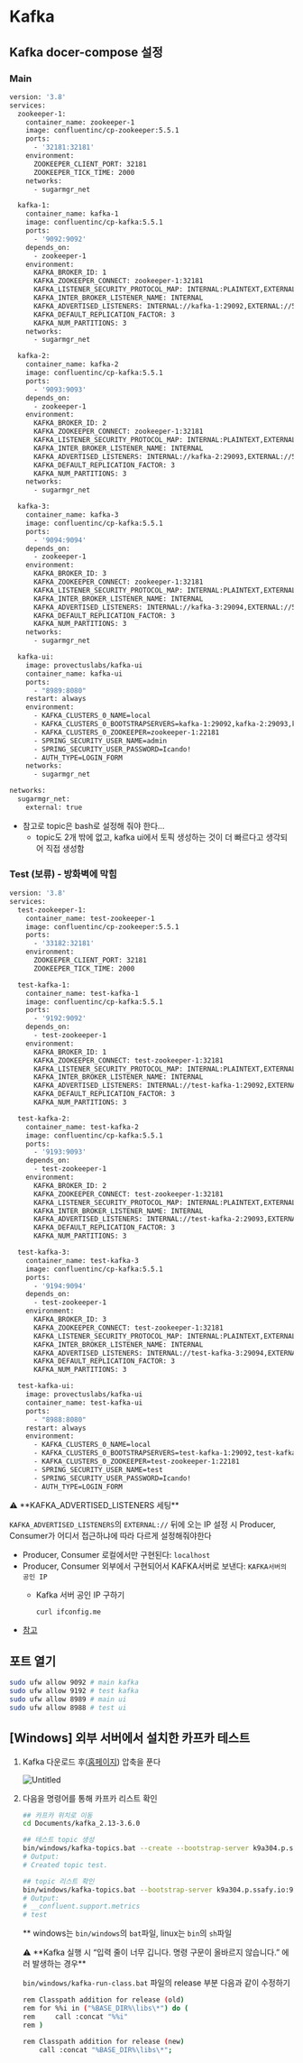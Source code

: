 # Kafka

## Kafka docer-compose 설정

### Main

```bash
version: '3.8'
services:
  zookeeper-1:
    container_name: zookeeper-1
    image: confluentinc/cp-zookeeper:5.5.1
    ports:
      - '32181:32181'
    environment:
      ZOOKEEPER_CLIENT_PORT: 32181
      ZOOKEEPER_TICK_TIME: 2000
    networks:
      - sugarmgr_net

  kafka-1:
    container_name: kafka-1
    image: confluentinc/cp-kafka:5.5.1
    ports:
      - '9092:9092'
    depends_on:
      - zookeeper-1
    environment:
      KAFKA_BROKER_ID: 1
      KAFKA_ZOOKEEPER_CONNECT: zookeeper-1:32181
      KAFKA_LISTENER_SECURITY_PROTOCOL_MAP: INTERNAL:PLAINTEXT,EXTERNAL:PLAINTEXT
      KAFKA_INTER_BROKER_LISTENER_NAME: INTERNAL
      KAFKA_ADVERTISED_LISTENERS: INTERNAL://kafka-1:29092,EXTERNAL://54.180.140.158:9092
      KAFKA_DEFAULT_REPLICATION_FACTOR: 3
      KAFKA_NUM_PARTITIONS: 3
    networks:
      - sugarmgr_net

  kafka-2:
    container_name: kafka-2
    image: confluentinc/cp-kafka:5.5.1
    ports:
      - '9093:9093'
    depends_on:
      - zookeeper-1
    environment:
      KAFKA_BROKER_ID: 2
      KAFKA_ZOOKEEPER_CONNECT: zookeeper-1:32181
      KAFKA_LISTENER_SECURITY_PROTOCOL_MAP: INTERNAL:PLAINTEXT,EXTERNAL:PLAINTEXT
      KAFKA_INTER_BROKER_LISTENER_NAME: INTERNAL
      KAFKA_ADVERTISED_LISTENERS: INTERNAL://kafka-2:29093,EXTERNAL://54.180.140.158:9093
      KAFKA_DEFAULT_REPLICATION_FACTOR: 3
      KAFKA_NUM_PARTITIONS: 3
    networks:
      - sugarmgr_net

  kafka-3:
    container_name: kafka-3
    image: confluentinc/cp-kafka:5.5.1
    ports:
      - '9094:9094'
    depends_on:
      - zookeeper-1
    environment:
      KAFKA_BROKER_ID: 3
      KAFKA_ZOOKEEPER_CONNECT: zookeeper-1:32181
      KAFKA_LISTENER_SECURITY_PROTOCOL_MAP: INTERNAL:PLAINTEXT,EXTERNAL:PLAINTEXT
      KAFKA_INTER_BROKER_LISTENER_NAME: INTERNAL
      KAFKA_ADVERTISED_LISTENERS: INTERNAL://kafka-3:29094,EXTERNAL://54.180.140.158:9094
      KAFKA_DEFAULT_REPLICATION_FACTOR: 3
      KAFKA_NUM_PARTITIONS: 3
    networks:
      - sugarmgr_net

  kafka-ui:
    image: provectuslabs/kafka-ui
    container_name: kafka-ui
    ports:
      - "8989:8080"
    restart: always
    environment:
      - KAFKA_CLUSTERS_0_NAME=local
      - KAFKA_CLUSTERS_0_BOOTSTRAPSERVERS=kafka-1:29092,kafka-2:29093,kafka-3:29094
      - KAFKA_CLUSTERS_0_ZOOKEEPER=zookeeper-1:22181
      - SPRING_SECURITY_USER_NAME=admin
      - SPRING_SECURITY_USER_PASSWORD=Icando!
      - AUTH_TYPE=LOGIN_FORM
    networks:
      - sugarmgr_net

networks:
  sugarmgr_net:
    external: true
```

- 참고로 topic은 bash로 설정해 줘야 한다…
    - topic도 2개 밖에 없고, kafka ui에서 토픽 생성하는 것이 더 빠르다고 생각되어 직접 생성함

### Test (보류) - 방화벽에 막힘

```bash
version: '3.8'
services:
  test-zookeeper-1:
    container_name: test-zookeeper-1
    image: confluentinc/cp-zookeeper:5.5.1
    ports:
      - '33182:32181'
    environment:
      ZOOKEEPER_CLIENT_PORT: 32181
      ZOOKEEPER_TICK_TIME: 2000

  test-kafka-1:
    container_name: test-kafka-1
    image: confluentinc/cp-kafka:5.5.1
    ports:
      - '9192:9092'
    depends_on:
      - test-zookeeper-1
    environment:
      KAFKA_BROKER_ID: 1
      KAFKA_ZOOKEEPER_CONNECT: test-zookeeper-1:32181
      KAFKA_LISTENER_SECURITY_PROTOCOL_MAP: INTERNAL:PLAINTEXT,EXTERNAL:PLAINTEXT
      KAFKA_INTER_BROKER_LISTENER_NAME: INTERNAL
      KAFKA_ADVERTISED_LISTENERS: INTERNAL://test-kafka-1:29092,EXTERNAL://54.180.140.158:9192
      KAFKA_DEFAULT_REPLICATION_FACTOR: 3
      KAFKA_NUM_PARTITIONS: 3

  test-kafka-2:
    container_name: test-kafka-2
    image: confluentinc/cp-kafka:5.5.1
    ports:
      - '9193:9093'
    depends_on:
      - test-zookeeper-1
    environment:
      KAFKA_BROKER_ID: 2
      KAFKA_ZOOKEEPER_CONNECT: test-zookeeper-1:32181
      KAFKA_LISTENER_SECURITY_PROTOCOL_MAP: INTERNAL:PLAINTEXT,EXTERNAL:PLAINTEXT
      KAFKA_INTER_BROKER_LISTENER_NAME: INTERNAL
      KAFKA_ADVERTISED_LISTENERS: INTERNAL://test-kafka-2:29093,EXTERNAL://54.180.140.158:9193
      KAFKA_DEFAULT_REPLICATION_FACTOR: 3
      KAFKA_NUM_PARTITIONS: 3

  test-kafka-3:
    container_name: test-kafka-3
    image: confluentinc/cp-kafka:5.5.1
    ports:
      - '9194:9094'
    depends_on:
      - test-zookeeper-1
    environment:
      KAFKA_BROKER_ID: 3
      KAFKA_ZOOKEEPER_CONNECT: test-zookeeper-1:32181
      KAFKA_LISTENER_SECURITY_PROTOCOL_MAP: INTERNAL:PLAINTEXT,EXTERNAL:PLAINTEXT
      KAFKA_INTER_BROKER_LISTENER_NAME: INTERNAL
      KAFKA_ADVERTISED_LISTENERS: INTERNAL://test-kafka-3:29094,EXTERNAL://54.180.140.158:9194
      KAFKA_DEFAULT_REPLICATION_FACTOR: 3
      KAFKA_NUM_PARTITIONS: 3

  test-kafka-ui:
    image: provectuslabs/kafka-ui
    container_name: test-kafka-ui
    ports:
      - "8988:8080"
    restart: always
    environment:
      - KAFKA_CLUSTERS_0_NAME=local
      - KAFKA_CLUSTERS_0_BOOTSTRAPSERVERS=test-kafka-1:29092,test-kafka-2:29093,test-kafka-3:29094
      - KAFKA_CLUSTERS_0_ZOOKEEPER=test-zookeeper-1:22181
      - SPRING_SECURITY_USER_NAME=test
      - SPRING_SECURITY_USER_PASSWORD=Icando!
      - AUTH_TYPE=LOGIN_FORM
```

<aside>
⚠️ **KAFKA_ADVERTISED_LISTENERS 세팅**

`KAFKA_ADVERTISED_LISTENERS`의 `EXTERNAL://` 뒤에 오는 IP 설정 시 Producer, Consumer가 어디서 접근하냐에 따라 다르게 설정해줘야한다

- Producer, Consumer 로컬에서만 구현된다: `localhost`
- Producer, Consumer 외부에서 구현되어서 KAFKA서버로 보낸다: `KAFKA서버의 공인 IP`
    - Kafka 서버 공인 IP 구하기
        
        ```bash
        curl ifconfig.me
        ```
        
</aside>

- [참고](https://www.sktenterprise.com/bizInsight/blogDetail/dev/2577)

## 포트 열기

```bash
sudo ufw allow 9092 # main kafka
sudo ufw allow 9192 # test kafka
sudo ufw allow 8989 # main ui
sudo ufw allow 8988 # test ui
```

## [Windows] 외부 서버에서 설치한 카프카 테스트

1. Kafka 다운로드 후([홈페이지](https://kafka.apache.org/downloads)) 압축을 푼다 
    
    ![Untitled](Kafka%20ee6b4d862a364e48a6f5c919455e064e/Untitled.png)
    
2. 다음을 명령어를 통해 카프카 리스트 확인
    
    ```bash
    ## 카프카 위치로 이동
    cd Documents/kafka_2.13-3.6.0
    
    ## 테스트 topic 생성
    bin/windows/kafka-topics.bat --create --bootstrap-server k9a304.p.ssafy.io:9092 --topic test
    # Output:
    # Created topic test.
    
    ## topic 리스트 확인
    bin/windows/kafka-topics.bat --bootstrap-server k9a304.p.ssafy.io:9092 --list
    # Output:
    # __confluent.support.metrics
    # test
    ```
    
    ** windows는 `bin/windows`의 `bat`파일, linux는 `bin`의  `sh`파일
    
    <aside>
    ⚠️ **Kafka 실행 시 “입력 줄이 너무 깁니다. 명령 구문이 올바르지 않습니다.” 에러 발생하는 경우**
    
    `bin/windows/kafka-run-class.bat` 파일의 release 부분 다음과 같이 수정하기
    
    ```bash
    rem Classpath addition for release (old)
    rem for %%i in ("%BASE_DIR%\libs\*") do (
    rem 	call :concat "%%i"
    rem )
    
    rem Classpath addition for release (new)
    	call :concat "%BASE_DIR%\libs\*";
    ```
    
    </aside>
